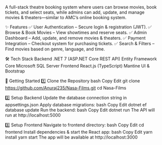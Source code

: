 A full-stack theatre booking system where users can browse movies, book tickets, and select seats, while admins can add, update, and manage movies & theaters—similar to AMC’s online booking system.

✨ Features
✅ User Authentication – Secure login & registration (JWT).
✅ Browse & Book Movies – View showtimes and reserve seats.
✅ Admin Dashboard – Add, update, and remove movies & theaters.
✅ Payment Integration – Checkout system for purchasing tickets.
✅ Search & Filters – Find movies based on genre, language, and time.

🛠 Tech Stack
Backend
.NET 7 (ASP.NET Core REST API)
Entity Framework Core
Microsoft SQL Server
Frontend
React.js (TypeScript)
Mantine UI & Bootstrap

🚀 Getting Started
1️⃣ Clone the Repository
bash
Copy
Edit
git clone https://github.com/Anuraj235/Nasa-Films.git
cd Nasa-Films

2️⃣ Setup Backend
Update the database connection string in appsettings.json
Apply database migrations:
bash
Copy
Edit
dotnet ef database update
Run the backend:
bash
Copy
Edit
dotnet run
The API will run at http://localhost:5000

3️⃣ Setup Frontend
Navigate to frontend directory:
bash
Copy
Edit
cd frontend
Install dependencies & start the React app:
bash
Copy
Edit
yarn install
yarn start
The app will be available at http://localhost:3000
